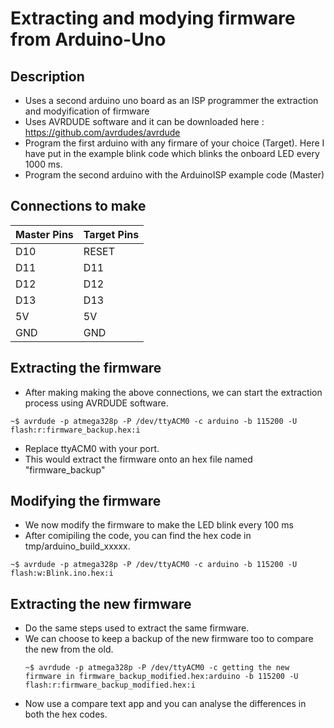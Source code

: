 # Extracting and modying firmware from Arduino-Uno
## Description
- Uses a second arduino uno board as an ISP programmer the extraction and modyification of firmware
- Uses AVRDUDE software and it can be downloaded here : https://github.com/avrdudes/avrdude
- Program the first arduino with any firmare of your choice (Target). Here I have put in the example blink code which blinks the onboard LED every 1000 ms.
- Program the second arduino with the ArduinoISP example code (Master)

## Connections to make
| Master Pins | Target Pins|
|-----|------|
|D10| RESET|
|D11|D11|
|D12|D12|
|D13|D13|
|5V|5V|
|GND|GND|

## Extracting the firmware
- After making making the above connections, we can start the extraction process using AVRDUDE software.
```
~$ avrdude -p atmega328p -P /dev/ttyACM0 -c arduino -b 115200 -U flash:r:firmware_backup.hex:i
```
- Replace ttyACM0 with your port.
- This would extract the firmware onto an hex file named "firmware_backup"
  
## Modifying the firmware
- We now modify the firmware to make the LED blink every 100 ms
- After comipiling the code, you can find the hex code in tmp/arduino_build_xxxxx.
```
~$ avrdude -p atmega328p -P /dev/ttyACM0 -c arduino -b 115200 -U flash:w:Blink.ino.hex:i
```

## Extracting the new firmware
- Do the same steps used to extract the same firmware.
- We can choose to keep a backup of the new firmware too to compare the new from the old.
  ```
  ~$ avrdude -p atmega328p -P /dev/ttyACM0 -c getting the new firmware in firmware_backup_modified.hex:arduino -b 115200 -U flash:r:firmware_backup_modified.hex:i
  ```
- Now use a compare text app and you can analyse the differences in both the hex codes.
